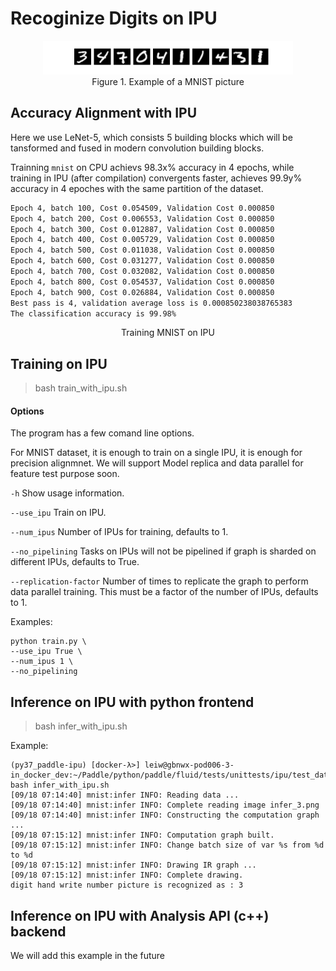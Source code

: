 # Recoginize Digits on IPU 

<p align="center">
<img src="https://github.com/PaddlePaddle/book/blob/develop/02.recognize_digits/image/mnist_example_image.png?raw=true" width="400"><br/>
Figure 1. Example of a MNIST picture
</p>

## Accuracy Alignment with IPU

Here we use LeNet-5, which consists 5 building blocks which will be tansformed and fused in modern convolution building blocks.

Trainning `mnist` on CPU achievs 98.3x% accuracy in 4 epochs, while training in IPU (after compilation) convergents faster, achieves 99.9y% accuracy in 4 epoches with the same partition of the dataset.

```bash
Epoch 4, batch 100, Cost 0.054509, Validation Cost 0.000850
Epoch 4, batch 200, Cost 0.006553, Validation Cost 0.000850
Epoch 4, batch 300, Cost 0.012887, Validation Cost 0.000850
Epoch 4, batch 400, Cost 0.005729, Validation Cost 0.000850
Epoch 4, batch 500, Cost 0.011038, Validation Cost 0.000850
Epoch 4, batch 600, Cost 0.031277, Validation Cost 0.000850
Epoch 4, batch 700, Cost 0.032082, Validation Cost 0.000850
Epoch 4, batch 800, Cost 0.054537, Validation Cost 0.000850
Epoch 4, batch 900, Cost 0.026884, Validation Cost 0.000850
Best pass is 4, validation average loss is 0.000850238038765383
The classification accuracy is 99.98%
```
<p align="center">
 Training MNIST on IPU
</p>

## Training on IPU

> bash train_with_ipu.sh

#### Options
The program has a few comand line options.

For MNIST dataset, it is enough to train on a single IPU, it is enough for precision alignmnet. We will support Model replica and data parallel for feature test purpose soon.

`-h`                   Show usage information.  

`--use_ipu`            Train on IPU.

`--num_ipus`           Number of IPUs for training, defaults to 1.

`--no_pipelining`      Tasks on IPUs will not be pipelined if graph is sharded on different IPUs, defaults to True.

`--replication-factor` Number of times to replicate the graph to perform data parallel training. This must be a factor of the number of IPUs, defaults to 1.

Examples:

    python train.py \
    --use_ipu True \
    --num_ipus 1 \
    --no_pipelining 


## Inference on IPU with python frontend

> bash infer_with_ipu.sh

Example:

```
(py37_paddle-ipu) [docker-λ>] leiw@gbnwx-pod006-3-in_docker_dev:~/Paddle/python/paddle/fluid/tests/unittests/ipu/test_dataset/mnist$ bash infer_with_ipu.sh
[09/18 07:14:40] mnist:infer INFO: Reading data ...
[09/18 07:14:40] mnist:infer INFO: Complete reading image infer_3.png
[09/18 07:14:40] mnist:infer INFO: Constructing the computation graph ...
[09/18 07:15:12] mnist:infer INFO: Computation graph built.
[09/18 07:15:12] mnist:infer INFO: Change batch size of var %s from %d to %d
[09/18 07:15:12] mnist:infer INFO: Drawing IR graph ...
[09/18 07:15:12] mnist:infer INFO: Complete drawing.
digit hand write number picture is recognized as : 3
```

## Inference on IPU with Analysis API (c++) backend

We will add this example in the future
